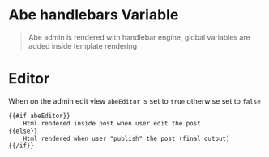 # Abe handlebars Variable

> Abe admin is rendered with handlebar engine, global variables are added inside template rendering

# Editor

When on the admin edit view `abeEditor` is set to `true` otherwise set to `false`

```html
{{#if abeEditor}}
	Html rendered inside post when user edit the post
{{else}}
	Html rendered when user "publish" the post (final output)
{{/if}}
```